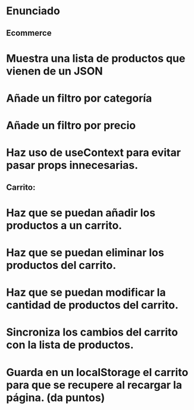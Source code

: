 

# Enunciado
## Ecommerce

 # Muestra una lista de productos que vienen de un JSON
 # Añade un filtro por categoría
 # Añade un filtro por precio
 # Haz uso de useContext para evitar pasar props innecesarias.

## Carrito:

 # Haz que se puedan añadir los productos a un carrito.
 # Haz que se puedan eliminar los productos del carrito.
 # Haz que se puedan modificar la cantidad de productos del carrito.
 # Sincroniza los cambios del carrito con la lista de productos.
 # Guarda en un localStorage el carrito para que se recupere al recargar la página. (da puntos)

